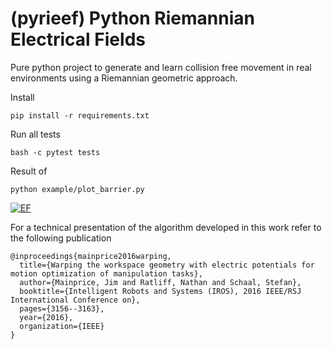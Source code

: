 (pyrieef) Python Riemannian Electrical Fields
=============

Pure python project to generate and learn collision free movement
in real environments using a Riemannian geometric approach.

Install

    pip install -r requirements.txt

Run all tests

    bash -c pytest tests

Result of

    python example/plot_barrier.py

[![EF](https://s22.postimg.cc/bqln6ds2p/image.png)](https://postimg.cc/image/62fcfhnq5/)

For a technical presentation of the algorithm developed in this work
refer to the following publication

    @inproceedings{mainprice2016warping,
      title={Warping the workspace geometry with electric potentials for motion optimization of manipulation tasks},
      author={Mainprice, Jim and Ratliff, Nathan and Schaal, Stefan},
      booktitle={Intelligent Robots and Systems (IROS), 2016 IEEE/RSJ International Conference on},
      pages={3156--3163},
      year={2016},
      organization={IEEE}
    }
